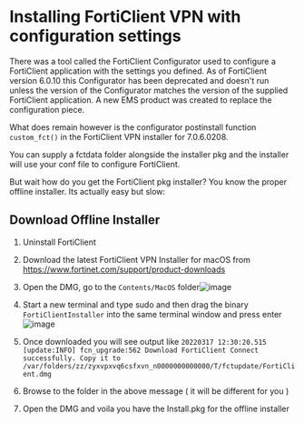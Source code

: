 # Installing FortiClient VPN with configuration settings

There was a tool called the FortiClient Configurator used to configure a FortiClient application with the settings you defined.
As of FortiClient version 6.0.10 this Configurator has been deprecated and doesn't run unless the version of the Configurator matches the version of the supplied FortiClient application.
A new EMS product was created to replace the configuration piece.

What does remain however is the configurator postinstall function `custom_fct()` in the FortiClient VPN installer for 7.0.6.0208.

You can supply a fctdata folder alongside the installer pkg and the installer will use your conf file to configure FortiClient.

But wait how do you get the FortiClient pkg installer? You know the proper offline installer.
Its actually easy but slow:

## Download Offline Installer

1. Uninstall FortiClient
2. Download the latest FortiClient VPN Installer for macOS from https://www.fortinet.com/support/product-downloads
3. Open the DMG, go to the `Contents/MacOS` folder![image](https://user-images.githubusercontent.com/22709115/186687471-f21482e8-01b6-4f1b-b8ed-564bc79d2564.png)
4. Start a new terminal and type sudo and then drag the binary `FortiClientInstaller` into the same terminal window and press enter![image](https://user-images.githubusercontent.com/22709115/186687828-09feb703-522c-4d29-be0e-70651555403a.png)

5. Once downloaded you will see output like ```20220317 12:30:20.515 [update:INFO] fcn_upgrade:562 Download FortiClient Connect successfully. Copy it to /var/folders/zz/zyxvpxvq6csfxvn_n0000000000000/T/fctupdate/FortiClient.dmg```
6. Browse to the folder in the above message ( it will be different for you )
7. Open the DMG and voila you have the Install.pkg for the offline installer
